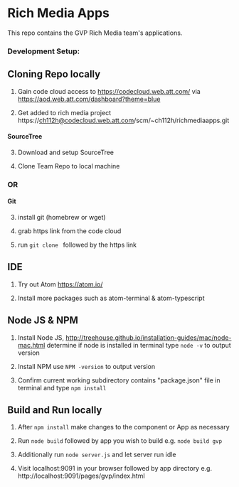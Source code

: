 # Rich Media Apps
This repo contains the GVP Rich Media team's applications. 

### Development Setup:

## Cloning Repo locally

1.  Gain code cloud access to https://codecloud.web.att.com/ via https://aod.web.att.com/dashboard?theme=blue

2.  Get added to rich media project https://ch112h@codecloud.web.att.com/scm/~ch112h/richmediaapps.git

#### SourceTree

3.  Download and setup SourceTree

4.  Clone Team Repo to local machine

### OR

#### Git

3. install git (homebrew or wget)

4. grab https link from the code cloud

5. run `git clone `  followed by the https link

## IDE

1. Try out Atom https://atom.io/

2. Install more packages such as atom-terminal & atom-typescript

## Node JS & NPM

1. Install Node JS, http://treehouse.github.io/installation-guides/mac/node-mac.html
    determine if node is installed in terminal type `node -v` to output version

2. Install NPM use `NPM -version` to output version

3. Confirm current working subdirectory contains "package.json" file in terminal and type `npm install`

## Build and Run locally

1. After `npm install` make changes to the component or App as necessary

2. Run `node build` followed by app you wish to build e.g. `node build gvp`

3. Additionally run `node server.js` and let server run idle

4. Visit localhost:9091 in your browser followed by app directory e.g. http://localhost:9091/pages/gvp/index.html